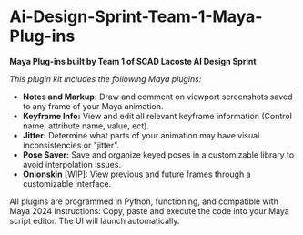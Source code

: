 # Ai-Design-Sprint-Team-1-Maya-Plug-ins
**Maya Plug-ins built by Team 1 of SCAD Lacoste AI Design Sprint**

*This plugin kit includes the following Maya plugins:*

- **Notes and Markup:** Draw and comment on viewport screenshots saved to any frame of your Maya animation.
- **Keyframe Info:** View and edit all relevant keyframe information (Control name, attribute name, value, ect).
- **Jitter:** Determine what parts of your animation may have visual inconsistencies or "jitter".
- **Pose Saver:** Save and organize keyed poses in a customizable library to avoid interpolation issues.
- **Onionskin** [WIP]: View previous and future frames through a customizable interface.

All plugins are programmed in Python, functioning, and compatible with Maya 2024
Instructions: Copy, paste and execute the code into your Maya script editor. The UI will launch automatically.
